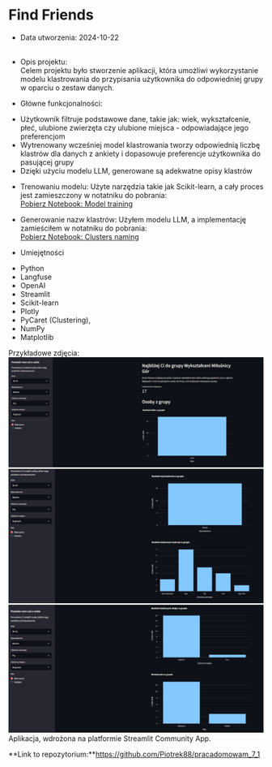 # Find Friends

* Data utworzenia: 2024-10-22 <br><br>

* Opis projektu:<br>
Celem projektu było stworzenie aplikacji, która umożliwi wykorzystanie modelu klastrowania do przypisania użytkownika do odpowiedniej grupy w oparciu o zestaw danych.<br>

* Główne funkcjonalności:<br>

- Użytkownik filtruje podstawowe dane, takie jak: wiek, wykształcenie, płeć, ulubione zwierzęta czy ulubione miejsca - odpowiadające jego preferencjom
- Wytrenowany wcześniej model klastrowania tworzy odpowiednią liczbę klastrów dla danych z ankiety i dopasowuje preferencje użytkownika do pasującej grupy
- Dzięki użyciu modelu LLM, generowane są adekwatne opisy klastrów

* Trenowaniu modelu: Użyte narzędzia takie jak Scikit-learn, a cały proces jest zamieszczony w notatniku do pobrania:<br>
<a href="clustering_model_training.ipynb" class="md-button md-button--primary">Pobierz Notebook: Model training</a>

* Generowanie nazw klastrów: Użyłem modelu LLM, a implementację zamieściłem w notatniku do pobrania:<br>
<a href="clusters_naming.ipynb" class="md-button md-button--primary">Pobierz Notebook: Clusters naming</a>

* Umiejętności<br>
- Python<br>
- Langfuse<br>
- OpenAI<br>
- Streamlit<br>
- Scikit-learn<br>
- Plotly<br>
- PyCaret (Clustering),<br>
- NumPy<br>
- Matplotlib

Przykładowe zdjęcia:<br>
![alt text](ff1.jpg)<br>
![alt text](ff2.jpg)<br>
![alt text](ff3.jpg)<br>
Aplikacja, wdrożona na platformie Streamlit Community App.

**Link to repozytorium:**https://github.com/Piotrek88/pracadomowam_7_1<br>